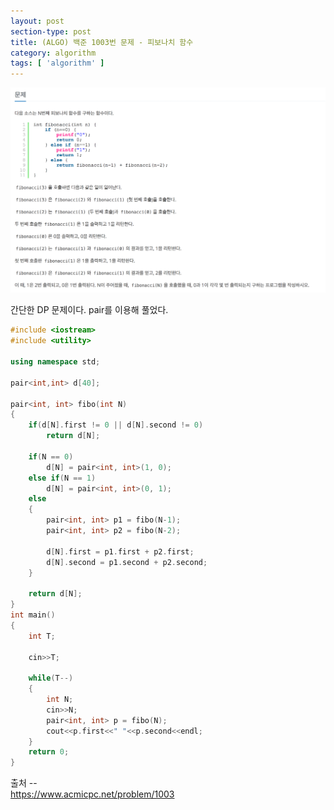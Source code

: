 ```yaml
---
layout: post
section-type: post
title: (ALGO) 백준 1003번 문제 - 피보나치 함수
category: algorithm
tags: [ 'algorithm' ]
---
```


![1003 문제](/images/posts/1003.png)

간단한 DP 문제이다. pair를 이용해 풀었다.

``` cpp
#include <iostream>
#include <utility>

using namespace std;

pair<int,int> d[40];

pair<int, int> fibo(int N)
{
    if(d[N].first != 0 || d[N].second != 0)
        return d[N];

    if(N == 0)
        d[N] = pair<int, int>(1, 0);
    else if(N == 1)
        d[N] = pair<int, int>(0, 1);
    else
    {
        pair<int, int> p1 = fibo(N-1);
        pair<int, int> p2 = fibo(N-2);

        d[N].first = p1.first + p2.first;
        d[N].second = p1.second + p2.second;
    }

    return d[N];
}
int main()
{
    int T;

    cin>>T;

    while(T--)
    {
        int N;
        cin>>N;
        pair<int, int> p = fibo(N);
        cout<<p.first<<" "<<p.second<<endl;
    }
    return 0;
}
```

출처 --  
https://www.acmicpc.net/problem/1003  
